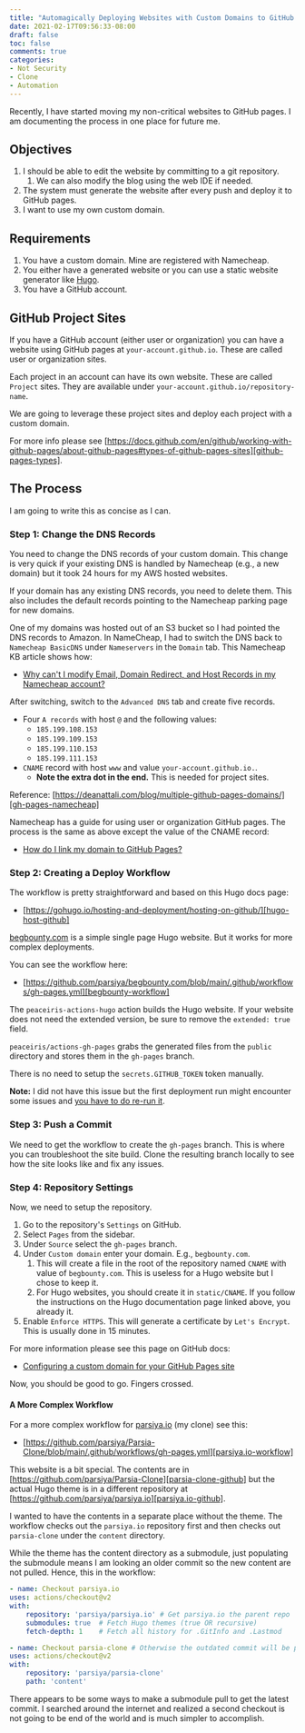 ```yaml
---
title: "Automagically Deploying Websites with Custom Domains to GitHub Pages"
date: 2021-02-17T09:56:33-08:00
draft: false
toc: false
comments: true
categories:
- Not Security
- Clone
- Automation
---
```


Recently, I have started moving my non-critical websites to GitHub pages. I am
documenting the process in one place for future me.

<!--more-->

## Objectives

1. I should be able to edit the website by committing to a git repository.
    1. We can also modify the blog using the web IDE if needed.
2. The system must generate the website after every push and deploy it to GitHub
   pages.
3. I want to use my own custom domain.

## Requirements

1. You have a custom domain. Mine are registered with Namecheap.
2. You either have a generated website or you can use a static
   website generator like [Hugo][hugo].
3. You have a GitHub account.

[hugo]: https://gohugo.io

## GitHub Project Sites
If you have a GitHub account (either user or organization) you can have a
website using GitHub pages at `your-account.github.io`. These are called user or
organization sites.

Each project in an account can have its own website. These are called `Project`
sites. They are available under `your-account.github.io/repository-name`.

We are going to leverage these project sites and deploy each project with a
custom domain.

For more info please see
[https://docs.github.com/en/github/working-with-github-pages/about-github-pages#types-of-github-pages-sites][github-pages-types].

[github-pages-types]: https://docs.github.com/en/github/working-with-github-pages/about-github-pages#types-of-github-pages-sites

## The Process
I am going to write this as concise as I can.

### Step 1: Change the DNS Records
You need to change the DNS records of your custom domain. This change is very
quick if your existing DNS is handled by Namecheap (e.g., a new domain) but it
took 24 hours for my AWS hosted websites.

If your domain has any existing DNS records, you need to delete them. This also
includes the default records pointing to the Namecheap parking page for new
domains.

One of my domains was hosted out of an S3 bucket so I had pointed the DNS
records to Amazon. In NameCheap, I had to switch the DNS back to `Namecheap
BasicDNS` under `Nameservers` in the `Domain` tab. This Namecheap KB article
shows how:

* [Why can't I modify Email, Domain Redirect, and Host Records in my Namecheap account?][namecheap-basic-dns]

[namecheap-basic-dns]: https://www.namecheap.com/support/knowledgebase/article.aspx/323/46/why-cant-i-modify-email-domain-redirect-and-host-records-in-my-namecheap-account/

After switching, switch to the `Advanced DNS` tab and create five records.

* Four `A records` with host `@` and the following values:
    * `185.199.108.153`
    * `185.199.109.153`
    * `185.199.110.153`
    * `185.199.111.153`
* `CNAME` record with host `www` and value `your-account.github.io.`.
    * **Note the extra dot in the end.** This is needed for project sites.

Reference: [https://deanattali.com/blog/multiple-github-pages-domains/][gh-pages-namecheap]

[gh-pages-namecheap]: https://deanattali.com/blog/multiple-github-pages-domains/

Namecheap has a guide for using user or organization GitHub pages. The process
is the same as above except the value of the CNAME record:

* [How do I link my domain to GitHub Pages?][namecheap-github-pages]

[namecheap-github-pages]: https://www.namecheap.com/support/knowledgebase/article.aspx/9645/2208/how-do-i-link-my-domain-to-github-pages/

### Step 2: Creating a Deploy Workflow
The workflow is pretty straightforward and based on this Hugo docs page:

* [https://gohugo.io/hosting-and-deployment/hosting-on-github/][hugo-host-github]

[hugo-host-github]: https://gohugo.io/hosting-and-deployment/hosting-on-github/

[begbounty.com][begbounty] is a simple single page Hugo website. But it works
for more complex deployments.

You can see the workflow here:

* [https://github.com/parsiya/begbounty.com/blob/main/.github/workflows/gh-pages.yml][begbounty-workflow]

[begbounty]: https://begbounty.com
[begbounty-workflow]: https://github.com/parsiya/begbounty.com/blob/main/.github/workflows/gh-pages.yml

The `peaceiris-actions-hugo` action builds the Hugo website. If your website
does not need the extended version, be sure to remove the `extended: true`
field.

`peaceiris/actions-gh-pages` grabs the generated files from the `public`
directory and stores them in the `gh-pages` branch.

There is no need to setup the `secrets.GITHUB_TOKEN` token manually.

**Note:** I did not have this issue but the first deployment run might encounter
some issues and [you have to do re-run it][first-run].

[first-run]: https://github.com/peaceiris/actions-gh-pages#%EF%B8%8F-first-deployment-with-github_token

### Step 3: Push a Commit
We need to get the workflow to create the `gh-pages` branch. This is where you
can troubleshoot the site build. Clone the resulting branch locally to see how
the site looks like and fix any issues.

### Step 4: Repository Settings
Now, we need to setup the repository.

1. Go to the repository's `Settings` on GitHub.
2. Select `Pages` from the sidebar.
3. Under `Source` select the `gh-pages` branch.
4. Under `Custom domain` enter your domain. E.g., `begbounty.com`.
    1. This will create a file in the root of the repository named `CNAME` with
       value of `begbounty.com`. This is useless for a Hugo website but I chose
       to keep it.
    2. For Hugo websites, you should create it in `static/CNAME`. If you follow
       the instructions on the Hugo documentation page linked above, you already
       it.
5. Enable `Enforce HTTPS`. This will generate a certificate by `Let's Encrypt`.
   This is usually done in 15 minutes.

For more information please see this page on GitHub docs:

* [Configuring a custom domain for your GitHub Pages site][github-custom-domain]

[github-custom-domain]: https://docs.github.com/en/github/working-with-github-pages/configuring-a-custom-domain-for-your-github-pages-site

Now, you should be good to go. Fingers crossed.

#### A More Complex Workflow
For a more complex workflow for [parsiya.io][parsiya.io] (my clone) see this:

* [https://github.com/parsiya/Parsia-Clone/blob/main/.github/workflows/gh-pages.yml][parsiya.io-workflow]

[parsiya.io]: https://parsiya.io
[parsiya.io-workflow]: https://github.com/parsiya/Parsia-Clone/blob/main/.github/workflows/gh-pages.yml

This website is a bit special. The contents are in
[https://github.com/parsiya/Parsia-Clone][parsia-clone-github] but the actual
Hugo theme is in a different repository at
[https://github.com/parsiya/parsiya.io][parsiya.io-github].

I wanted to have the contents in a separate place without the theme. The
workflow checks out the `parsiya.io` repository first and then checks out
`parsia-clone` under the `content` directory.

[parsia-clone-github]: https://github.com/parsiya/Parsia-Clone
[parsiya.io-github]: https://github.com/parsiya/parsiya.io

While the theme has the content directory as a submodule, just populating the
submodule means I am looking an older commit so the new content are not pulled.
Hence, this in the workflow:

```yaml
- name: Checkout parsiya.io
uses: actions/checkout@v2
with:
    repository: 'parsiya/parsiya.io' # Get parsiya.io the parent repo
    submodules: true  # Fetch Hugo themes (true OR recursive)
    fetch-depth: 1    # Fetch all history for .GitInfo and .Lastmod

- name: Checkout parsia-clone # Otherwise the outdated commit will be pulled
uses: actions/checkout@v2
with:
    repository: 'parsiya/parsia-clone'
    path: 'content'
```

There appears to be some ways to make a submodule pull to get the latest commit.
I searched around the internet and realized a second checkout is not going to be
end of the world and is much simpler to accomplish.
